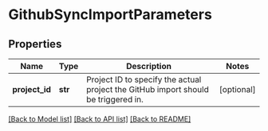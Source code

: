 # GithubSyncImportParameters

## Properties
Name | Type | Description | Notes
------------ | ------------- | ------------- | -------------
**project_id** | **str** | Project ID to specify the actual project the GitHub import should be triggered in. | [optional] 

[[Back to Model list]](../README.md#documentation-for-models) [[Back to API list]](../README.md#documentation-for-api-endpoints) [[Back to README]](../README.md)


